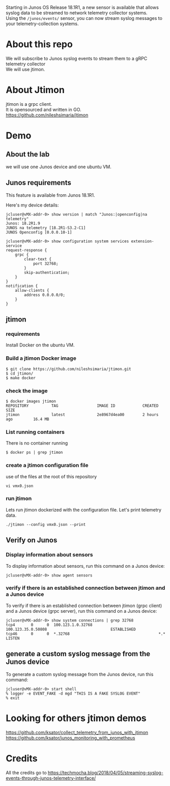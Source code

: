 Starting in Junos OS Release 18.1R1, a new sensor is available that allows syslog data to be streamed to network telemetry collector systems.  
Using the `/junos/events/` sensor, you can now stream syslog messages to your telemetry-collection systems.

# About this repo

We will subscribe to Junos syslog events to stream them to a gRPC telemetry collector  
We will use jtimon. 

# About Jtimon

jtimon is a grpc client.  
It is opensourced and written in GO.  
https://github.com/nileshsimaria/jtimon 

# Demo

## About the lab

we will use one Junos device and one ubuntu VM.  

## Junos requirements 

This feature is available from Junos 18.1R1. 

Here's my device details: 

```
jcluser@vMX-addr-0> show version | match "Junos:|openconfig|na telemetry"
Junos: 18.2R1.9
JUNOS na telemetry [18.2R1-S3.2-C1]
JUNOS Openconfig [0.0.0.10-1]
```
```
jcluser@vMX-addr-0> show configuration system services extension-service
request-response {
    grpc {
        clear-text {
            port 32768;
        }
        skip-authentication;
    }
}
notification {
    allow-clients {
        address 0.0.0.0/0;
    }
}

```
## jtimon 

### requirements

Install Docker on the ubuntu VM. 

### Build a jtimon Docker image
```
$ git clone https://github.com/nileshsimaria/jtimon.git
$ cd jtimon/
$ make docker
```
### check the image
```
$ docker images jtimon
REPOSITORY          TAG                 IMAGE ID            CREATED             SIZE
jtimon              latest              2e8967d4ea00        2 hours ago         16.4 MB
```
### List running containers

There is no container running
```
$ docker ps | grep jtimon
```

### create a jtimon configuration file

use of the files at the root of this repository

```
vi vmx0.json
```
### run jtimon 

Lets run jtimon dockerized with the configuration file. Let's print telemetry data.  
```
./jtimon --config vmx0.json --print
```

## Verify on Junos 

### Display information about sensors 
To display information about sensors, run this command on a Junos device:
```
jcluser@vMX-addr-0> show agent sensors 
```
###  verify if there is an established connection between jtimon and a Junos device 
To verify if there is an established connection between jtimon (grpc client) and a Junos device (grpc server), run this command on a Junos device:
```
jcluser@vMX-addr-0> show system connections | grep 32768
tcp4       0      0  100.123.1.0.32768                             100.123.35.0.50808                            ESTABLISHED
tcp46      0      0  *.32768                                       *.*                                           LISTEN
```

## generate a custom syslog message from the Junos device

To generate a custom syslog message from the Junos device, run this command: 
```
jcluser@vMX-addr-0> start shell
% logger -e EVENT_FAKE -d mgd "THIS IS A FAKE SYSLOG EVENT"
% exit
```

# Looking for others jtimon demos

https://github.com/ksator/collect_telemetry_from_junos_with_jtimon  
https://github.com/ksator/junos_monitoring_with_prometheus  

# Credits

All the credits go to https://techmocha.blog/2018/04/05/streaming-syslog-events-through-junos-telemetry-interface/

